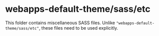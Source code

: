 # webapps-default-theme/sass/etc

This folder contains miscellaneous SASS files. Unlike `"webapps-default-theme/sass/etc"`, these files
need to be used explicitly.
